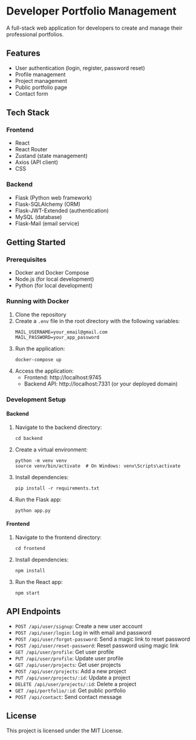 # Developer Portfolio Management

A full-stack web application for developers to create and manage their professional portfolios.

## Features

- User authentication (login, register, password reset)
- Profile management
- Project management
- Public portfolio page
- Contact form

## Tech Stack

### Frontend
- React
- React Router
- Zustand (state management)
- Axios (API client)
- CSS

### Backend
- Flask (Python web framework)
- Flask-SQLAlchemy (ORM)
- Flask-JWT-Extended (authentication)
- MySQL (database)
- Flask-Mail (email service)

## Getting Started

### Prerequisites
- Docker and Docker Compose
- Node.js (for local development)
- Python (for local development)

### Running with Docker

1. Clone the repository
2. Create a `.env` file in the root directory with the following variables:
   ```
   MAIL_USERNAME=your_email@gmail.com
   MAIL_PASSWORD=your_app_password
   ```
3. Run the application:
   ```
   docker-compose up
   ```
4. Access the application:
   - Frontend: http://localhost:9745
   - Backend API: http://localhost:7331 (or your deployed domain)



### Development Setup

#### Backend
1. Navigate to the backend directory:
   ```
   cd backend
   ```
2. Create a virtual environment:
   ```
   python -m venv venv
   source venv/bin/activate  # On Windows: venv\Scripts\activate
   ```
3. Install dependencies:
   ```
   pip install -r requirements.txt
   ```
4. Run the Flask app:
   ```
   python app.py
   ```

#### Frontend
1. Navigate to the frontend directory:
   ```
   cd frontend
   ```
2. Install dependencies:
   ```
   npm install
   ```
3. Run the React app:
   ```
   npm start
   ```

## API Endpoints

- `POST /api/user/signup`: Create a new user account
- `POST /api/user/login`: Log in with email and password
- `POST /api/user/forgot-password`: Send a magic link to reset password
- `POST /api/user/reset-password`: Reset password using magic link
- `GET /api/user/profile`: Get user profile
- `PUT /api/user/profile`: Update user profile
- `GET /api/user/projects`: Get user projects
- `POST /api/user/projects`: Add a new project
- `PUT /api/user/projects/:id`: Update a project
- `DELETE /api/user/projects/:id`: Delete a project
- `GET /api/portfolio/:id`: Get public portfolio
- `POST /api/contact`: Send contact message

## License

This project is licensed under the MIT License. 